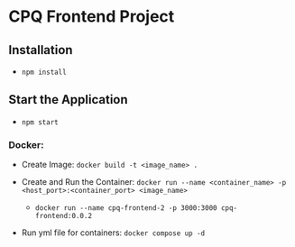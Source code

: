# CPQ Frontend Project

## Installation
* `npm install`

## Start the Application
* `npm start`

### Docker:
* Create Image: `docker build -t <image_name> .`
* Create and Run the Container: `docker run --name <container_name> -p <host_port>:<container_port> <image_name>`
  - `docker run --name cpq-frontend-2 -p 3000:3000 cpq-frontend:0.0.2`

* Run yml file for containers: `docker compose up -d`
